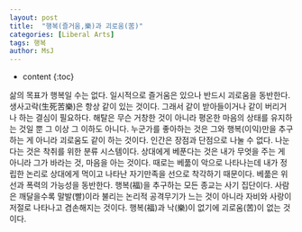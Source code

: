 ```yaml
---
layout: post
title:  "행복(즐거움,樂)과 괴로움(苦)"
categories: [Liberal Arts]
tags: 행복
author: MsJ
---
```


* content
{:toc}

삶의 목표가 행복일 수는 없다. 일시적으로 즐거움은 있으나 반드시 괴로움을 동반한다. 생사고락(生死苦樂)은 항상 같이 있는 것이다. 그래서 같이 받아들이거나 같이 버리거나 하는 결심이 필요하다. 해탈은 무슨 거창한 것이 아니라 평온한 마음의 상태를 유지하는 것일 뿐 그 이상 그 이하도 아니다. 누군가를 좋아하는 것은 그와 행복(이익)만을 추구하는 게 아니라 괴로움도 같이 하는 것이다. 인간은 장점과 단점으로 나눌 수 없다. 나눈다는 것은 착취를 위한 분류 시스템이다. 상대에게 베푼다는 것은 내가 무엇을 주는 게 아니라 그가 바라는 것, 마음을 아는 것이다. 때로는 베풂이 악으로 나타나는데 내가 정립한 논리로 상대에게 먹이고 나타난 자기만족을 선으로 착각하기 때문이다. 베풂은 위선과 폭력의 가능성을 동반한다. 행복(福)을 추구하는 모든 종교는 사기 집단이다. 사람은 깨달을수록 말발(빨)이라 불리는 논리적 공격무기가 느는 것이 아니라 자비와 사랑이 저절로 나타나고 겸손해지는 것이다. 행복(福)과 낙(樂)이 없기에 괴로움(苦)이 없는 것이다.
